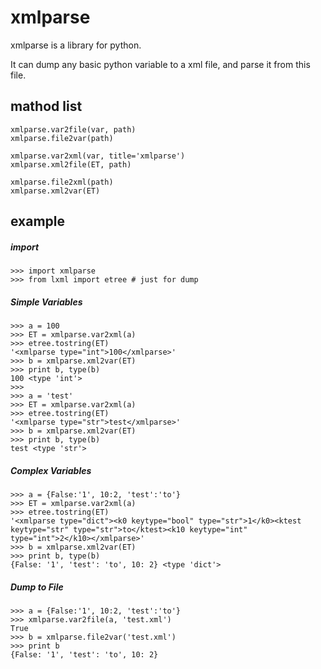 # xmlparse #

xmlparse is a library for python.

It can dump any basic python variable to a xml file, and parse it from this file.

## mathod list ##
    xmlparse.var2file(var, path)
    xmlparse.file2var(path)

    xmlparse.var2xml(var, title='xmlparse')
    xmlparse.xml2file(ET, path)

    xmlparse.file2xml(path)
    xmlparse.xml2var(ET)



## example ##
##### import #####
    >>> import xmlparse
    >>> from lxml import etree # just for dump
##### Simple Variables #####
    >>> a = 100
    >>> ET = xmlparse.var2xml(a)
    >>> etree.tostring(ET)
    '<xmlparse type="int">100</xmlparse>'
    >>> b = xmlparse.xml2var(ET)
    >>> print b, type(b)
    100 <type 'int'>
    >>>
    >>> a = 'test'
    >>> ET = xmlparse.var2xml(a)
    >>> etree.tostring(ET)
    '<xmlparse type="str">test</xmlparse>'
    >>> b = xmlparse.xml2var(ET)
    >>> print b, type(b)
    test <type 'str'>
##### Complex Variables #####
    >>> a = {False:'1', 10:2, 'test':'to'}
    >>> ET = xmlparse.var2xml(a)
    >>> etree.tostring(ET)
    '<xmlparse type="dict"><k0 keytype="bool" type="str">1</k0><ktest keytype="str" type="str">to</ktest><k10 keytype="int" type="int">2</k10></xmlparse>'
    >>> b = xmlparse.xml2var(ET)
    >>> print b, type(b)
    {False: '1', 'test': 'to', 10: 2} <type 'dict'>
##### Dump to File #####
    >>> a = {False:'1', 10:2, 'test':'to'}
    >>> xmlparse.var2file(a, 'test.xml')
    True
    >>> b = xmlparse.file2var('test.xml')
    >>> print b
    {False: '1', 'test': 'to', 10: 2}

